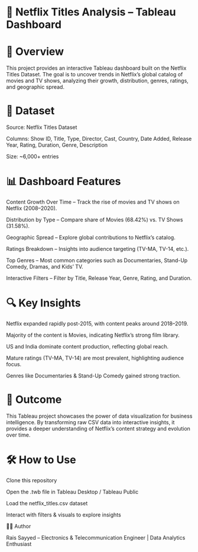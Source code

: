 # 🎥 Netflix Titles Analysis – Tableau Dashboard
# 📌 Overview

This project provides an interactive Tableau dashboard built on the Netflix Titles Dataset. The goal is to uncover trends in Netflix’s global catalog of movies and TV shows, analyzing their growth, distribution, genres, ratings, and geographic spread.

# 📂 Dataset

Source: Netflix Titles Dataset

Columns: Show ID, Title, Type, Director, Cast, Country, Date Added, Release Year, Rating, Duration, Genre, Description

Size: ~6,000+ entries

# 📊 Dashboard Features

Content Growth Over Time – Track the rise of movies and TV shows on Netflix (2008–2020).

Distribution by Type – Compare share of Movies (68.42%) vs. TV Shows (31.58%).

Geographic Spread – Explore global contributions to Netflix’s catalog.

Ratings Breakdown – Insights into audience targeting (TV-MA, TV-14, etc.).

Top Genres – Most common categories such as Documentaries, Stand-Up Comedy, Dramas, and Kids’ TV.

Interactive Filters – Filter by Title, Release Year, Genre, Rating, and Duration.

# 🔍 Key Insights

Netflix expanded rapidly post-2015, with content peaks around 2018–2019.

Majority of the content is Movies, indicating Netflix’s strong film library.

US and India dominate content production, reflecting global reach.

Mature ratings (TV-MA, TV-14) are most prevalent, highlighting audience focus.

Genres like Documentaries & Stand-Up Comedy gained strong traction.

# 🚀 Outcome

This Tableau project showcases the power of data visualization for business intelligence. By transforming raw CSV data into interactive insights, it provides a deeper understanding of Netflix’s content strategy and evolution over time.

# 🛠️ How to Use

Clone this repository

Open the .twb file in Tableau Desktop / Tableau Public

Load the netflix_titles.csv dataset

Interact with filters & visuals to explore insights

👨‍💻 Author

Rais Sayyed – Electronics & Telecommunication Engineer | Data Analytics Enthusiast

